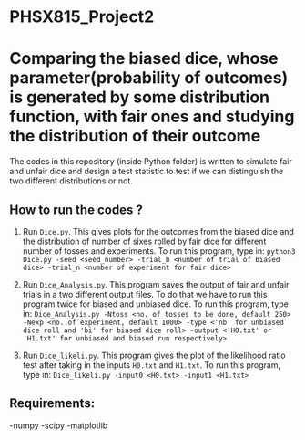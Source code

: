 # PHSX815_Project2

# Comparing the biased dice, whose parameter(probability of outcomes) is generated by some distribution function, with fair ones and studying the distribution of their outcome

The codes in this repository (inside Python folder) is written to simulate fair and unfair dice and design a test statistic to test if we can distinguish the two different distributions or not. 

## How to run the codes ?
1) Run `Dice.py`. This gives plots for the outcomes from the biased dice and the distribution of number of sixes rolled by fair dice for different number of tosses and experiments. To run this program, type in: 
  `python3 Dice.py -seed <seed_number> -trial_b <number of trial of biased dice> -trial_n <number of experiment for fair dice> `
  
2) Run `Dice_Analysis.py`. This program saves the output of fair and unfair trials in a two different output files. To do that we have to run this program twice for biased and unbiased dice. To run this program, type in:
    `Dice_Analysis.py -Ntoss <no. of tosses to be done, default 250> -Nexp <no. of experiment, default 1000> -type <'nb' for unbiased dice roll and 'bi' for biased dice roll> -output <'H0.txt' or 'H1.txt' for unbiased and biased run respectively>`
    
3) Run `Dice_likeli.py`. This program gives the plot of the likelihood ratio test after taking in the inputs `H0.txt` and `H1.txt`. To run this program, type in:
      `Dice_likeli.py -input0 <H0.txt> -input1 <H1.txt>`
      
## Requirements:
-numpy
-scipy
-matplotlib

